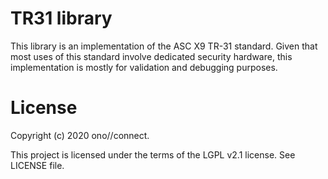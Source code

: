 TR31 library
============

This library is an implementation of the ASC X9 TR-31 standard. Given that
most uses of this standard involve dedicated security hardware, this
implementation is mostly for validation and debugging purposes.

License
=======

Copyright (c) 2020 ono//connect.

This project is licensed under the terms of the LGPL v2.1 license. See LICENSE file.
